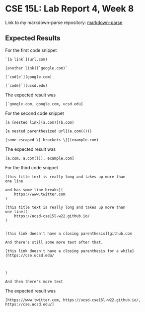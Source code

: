 # CSE 15L: Lab Report 4, Week 8

Link to my markdown-parse repository: [markdown-parse](https://github.com/atruong39/markdown-parse)

## Expected Results

For the first code snippet

```
`[a link`](url.com)

[another link](`google.com)`

[`cod[e`](google.com)

[`code]`](ucsd.edu)
```

The expected result was 

```
[`google.com, google.com, ucsd.edu]
```

For the second code snippet 

```
[a [nested link](a.com)](b.com)

[a nested parenthesized url](a.com(()))

[some escaped \[ brackets \]](example.com)
```

The expected result was

```
[a.com, a.com(()), example.com]
```

For the third code snippet 

```
[this title text is really long and takes up more than 
one line

and has some line breaks](
    https://www.twitter.com
)

[this title text is really long and takes up more than 
one line](
    https://ucsd-cse15l-w22.github.io/
)


[this link doesn't have a closing parenthesis](github.com

And there's still some more text after that.

[this link doesn't have a closing parenthesis for a while](https://cse.ucsd.edu/



)

And then there's more text
```

The expected result was 

```
[https://www.twitter.com, https://ucsd-cse15l-w22.github.io/, https://cse.ucsd.edu/]
```